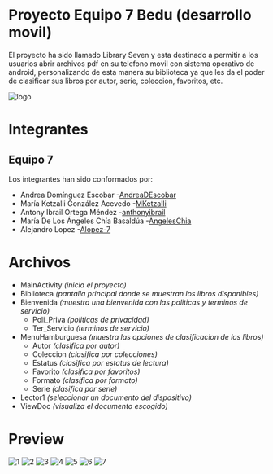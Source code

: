 # Proyecto Equipo 7 Bedu (desarrollo movil)

El proyecto ha sido llamado Library Seven y esta destinado a permitir a los usuarios abrir archivos pdf en su telefono movil con sistema operativo de android,
personalizando de esta manera su biblioteca ya que les da el poder de clasificar sus libros por autor, serie, coleccion, favoritos, etc.

![logo](https://user-images.githubusercontent.com/55233980/127573715-c27f7019-cb64-4c2b-a96e-a9b6f5a53e9f.PNG)

# Integrantes
## Equipo 7
Los integrantes han sido conformados por:

- Andrea Domínguez Escobar  -[AndreaDEscobar](https://github.com/AndreaDEscobar) 
- María Ketzalli González Acevedo -[MKetzalli](https://github.com/MKetzalli) 
- Antony Ibrail Ortega Méndez -[anthonyibrail](https://github.com/anthonyibrail) 
- María De Los Ángeles Chía Basaldúa -[AngelesChia](https://github.com/AngelesChia)
- Alejandro Lopez -[Alopez-7](https://github.com/Alopez-7)

# Archivos
- MainActivity *(inicia el proyecto)*
- Biblioteca *(pantalla principal donde se muestran los libros disponibles)*
- Bienvenida *(muestra una bienvenida con las politicas y terminos de servicio)*
  - Poli_Priva *(politicas de privacidad)*
  - Ter_Servicio *(terminos de servicio)*
- MenuHamburguesa *(muestra las opciones de clasificacion de los libros)*
  - Autor *(clasifica por autor)*
  - Coleccion *(clasifica por colecciones)*
  - Estatus *(clasifica por estatus de lectura)*
  - Favorito *(clasifica por favoritos)*
  - Formato *(clasifica por formato)*
  - Serie *(clasifica por serie)*
- Lector1 *(seleccionar un documento del dispositivo)*
- ViewDoc *(visualiza el documento escogido)*

# Preview
![1](https://user-images.githubusercontent.com/55233980/127582306-d8f3a94f-7141-4352-99d3-c093391149f8.PNG)
![2](https://user-images.githubusercontent.com/55233980/127582307-d23f51df-a785-438a-8a58-9c2488a8021d.PNG)
![3](https://user-images.githubusercontent.com/55233980/127582298-1dcd3c22-3b53-46d6-9051-23b6299f3fc1.PNG)
![4](https://user-images.githubusercontent.com/55233980/127582301-fce0f1db-b22a-4a5f-883c-000bb32d5335.PNG)
![5](https://user-images.githubusercontent.com/55233980/127582302-bb2fe3b0-483c-4a1f-b6e7-b065bc5a86f5.PNG)
![6](https://user-images.githubusercontent.com/55233980/127582303-e8048646-7852-460d-9c09-c85beeb58f5c.PNG)
![7](https://user-images.githubusercontent.com/55233980/127582304-a1adc1c6-a7de-42d3-addd-51d32fd1e2d7.PNG)
